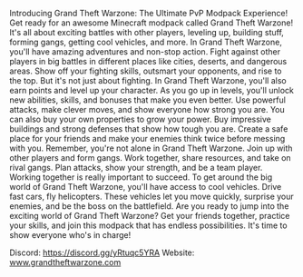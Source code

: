 Introducing Grand Theft Warzone: The Ultimate PvP Modpack Experience!
Get ready for an awesome Minecraft modpack called Grand Theft Warzone! It's all about exciting battles with other players, leveling up, building stuff, forming gangs, getting cool vehicles, and more.
In Grand Theft Warzone, you'll have amazing adventures and non-stop action. Fight against other players in big battles in different places like cities, deserts, and dangerous areas. Show off your fighting skills, outsmart your opponents, and rise to the top.
But it's not just about fighting. In Grand Theft Warzone, you'll also earn points and level up your character. As you go up in levels, you'll unlock new abilities, skills, and bonuses that make you even better. Use powerful attacks, make clever moves, and show everyone how strong you are.
You can also buy your own properties to grow your power. Buy impressive buildings and strong defenses that show how tough you are. Create a safe place for your friends and make your enemies think twice before messing with you.
Remember, you're not alone in Grand Theft Warzone. Join up with other players and form gangs. Work together, share resources, and take on rival gangs. Plan attacks, show your strength, and be a team player. Working together is really important to succeed.
To get around the big world of Grand Theft Warzone, you'll have access to cool vehicles. Drive fast cars, fly helicopters. These vehicles let you move quickly, surprise your enemies, and be the boss on the battlefield.
Are you ready to jump into the exciting world of Grand Theft Warzone? Get your friends together, practice your skills, and join this modpack that has endless possibilities. It's time to show everyone who's in charge!

Discord: https://discord.gg/yRtuqc5YRA
Website: www.grandtheftwarzone.com
